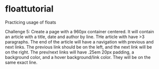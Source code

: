 floattutorial
=============

Practicing usage of floats

Challenge 5: Create a page with a 960px container centered. It will contain an article with a title, date and author by line. THe article with have >3 paragraphs. The end of the article will have a navigation with previous and next links. The previous link should be on the left, and the next link will be on the right. The prev/next links will have .25em 20px padding, a background color, and a hover background/link color. They will be on the same exact line. 
